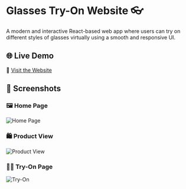 # Glasses Try-On Website 👓

A modern and interactive React-based web app where users can try on different styles of glasses virtually using a smooth and responsive UI.

## 🌐 Live Demo

🔗 [Visit the Website](https://animated-sunflower-200d17.netlify.app/)

## 📸 Screenshots

### 🖼️ Home Page
![Home Page](https://drive.google.com/uc?export=view&id=1Y5vP4lx9Ja9slYo_KdaQJVwrn10lYipj)

### 🛍️ Product View
![Product View](https://drive.google.com/uc?export=view&id=10MWvynBNMxXz9suCXuEVyMm6orAEYCIm)

### 🧑‍💼 Try-On Page
![Try-On](https://drive.google.com/uc?export=view&id=1ivpF2vbRwhfw23LMiFuqjz95Xq7VwuAY)




